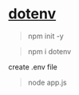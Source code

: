 # [dotenv](https://www.npmjs.com/package/dotenv)

> npm init -y

> npm i dotenv

create .env file

>node app.js